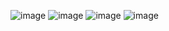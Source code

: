 ![image](https://github.com/user-attachments/assets/ec6cdc5b-81f9-4294-990c-60117420ceb3)
![image](https://github.com/user-attachments/assets/44ae9001-bf68-43ea-9bb0-99e8adf8e01b)
![image](https://github.com/user-attachments/assets/b1ca7934-ca6e-46e0-9029-cf3787d3c6f9)
![image](https://github.com/user-attachments/assets/b907c348-48f6-4e8f-8f9a-43767d06dfee)


